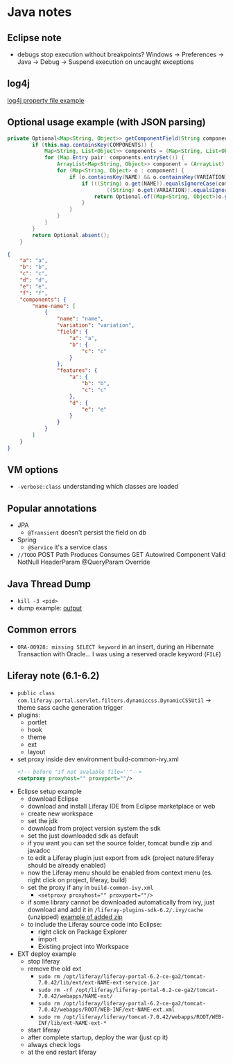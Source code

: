 # Java notes

## Eclipse note

+ debugs stop execution without breakpoints? Windows -> Preferences -> Java -> Debug -> Suspend execution on uncaught exceptions

## log4j

[log4j property file example](https://github.com/simon387/Log4jEx/blob/master/src/main/resources/log4j.properties)

## Optional usage example (with JSON parsing)

```java
private Optional<Map<String, Object>> getComponentField(String componentName, String componentVariation, String field) {
		if (this.map.containsKey(COMPONENTS)) {
			Map<String, List<Object>> components = (Map<String, List<Object>>) this.map.get(COMPONENTS);
			for (Map.Entry pair: components.entrySet()) {
				ArrayList<Map<String, Object>> component = (ArrayList) pair.getValue();
				for (Map<String, Object> o : component) {
					if (o.containsKey(NAME) && o.containsKey(VARIATION) && o.containsKey(field)) {
						if (((String) o.get(NAME)).equalsIgnoreCase(componentName) &&
								((String) o.get(VARIATION)).equalsIgnoreCase(componentVariation)) {
							return Optional.of((Map<String, Object>)o.get(field));
						}
					}
				}
			}
		}
		return Optional.absent();
	}
```
```json
{
	"a": "a",
	"b": "b",
	"c": "c",
	"d": "d",
	"e": "e",
	"f": "f",
	"components": {
		"name-name": [
			{
				"name": "name",
				"variation": "variation",
				"field": {
					"a": "a",
					"b": {
						"c": "c"
					}
				},
				"features": {
					"a": {
						"b": "b",
						"c": "c"
					},
					"d": {
						"e": "e"
					}
				}
			}
		]
	}
}
```

## VM options

+ ```-verbose:class``` understanding which classes are loaded 

## Popular annotations

+ JPA
  + ```@Transient``` doesn't persist the field on db
+ Spring
  + ```@Service``` it's a service class
+ ```//TODO```
POST
Path
Produces
Consumes
GET
Autowired
Component
Valid
NotNull
HeaderParam
@QueryParam
Override

## Java Thread Dump

+ ```kill -3 <pid>```
+ dump example: [output](https://github.com/simon387/job_note/blob/master/java/java_thread_dump_example)

## Common errors

+ ```ORA-00928: missing SELECT keyword``` in an insert, during an Hibernate Transaction with Oracle... I was using a reserved oracle keyword (```FILE```)

## Liferay note (6.1-6.2)

+ ```public class com.liferay.portal.servlet.filters.dynamiccss.DynamicCSSUtil``` -> theme sass cache generation trigger
+ plugins:
  + portlet
  + hook
  + theme
  + ext
  + layout
+ set proxy inside dev environment
  build-common-ivy.xml
  ```xml
  <!-- before "if not avalable file=''"-->
  <setproxy proxyhost="" proxyport=""/>
  ```
+ Eclipse setup example
  + download Eclipse
  + download and install Liferay IDE from Eclipse marketplace or web
  + create new workspace
  + set the jdk
  + download from project version system the sdk
  + set the just downloaded sdk as default
  + if you want you can set the source folder, tomcat bundle zip and javadoc
  + to edit a Liferay plugin just export from sdk (project nature:liferay should be already enabled)
  + now the Liferay menu should be enabled from context menu (es. right click on project, liferay, build)
  + set the proxy if any in ```build-common-ivy.xml```
    + ```<setproxy proxyhost="" proxyport=""/>```
  + if some library cannot be downloaded automatically from ivy, just download and add it in ```/liferay-plugins-sdk-6.2/.ivy/cache``` (unzipped) [example of added zip](https://github.com/simon387/job_note/blob/master/java/jars/biz.zip)
  + to include the Liferay source code into Eclipse:
    + right click on Package Explorer
    + import
    + Existing project into Workspace
+ EXT deploy example
  + stop liferay
  + remove the old ext
    + ```sudo rm /opt/liferay/liferay-portal-6.2-ce-ga2/tomcat-7.0.42/lib/ext/ext-NAME-ext-service.jar```
    + ```sudo rm -rf /opt/liferay/liferay-portal-6.2-ce-ga2/tomcat-7.0.42/webapps/NAME-ext/```
    + ```sudo rm /opt/liferay/liferay-portal-6.2-ce-ga2/tomcat-7.0.42/webapps/ROOT/WEB-INF/ext-NAME-ext.xml```
    + ```sudo rm /opt/liferay/liferay/tomcat-7.0.42/webapps/ROOT/WEB-INF/lib/ext-NAME-ext-*```
  + start liferay
  + after complete startup, deploy the war (just cp it)
  + always check logs
  + at the end restart liferay
